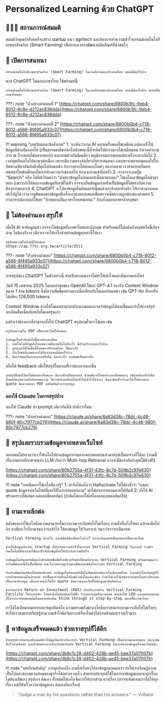 # Personalized Learning ด้วย ChatGPT

## 👩🏻‍💼 สถานการณ์สมมติ
สมมติว่าคุณกำลังคิดที่จะสร้าง startup แนว agritech และต้องการทำความเข้าใจเทรนด์เทคโนโลยีเกษตรอัจฉริยะ (Smart Farming) เพื่อหาแนวทางพัฒนาผลิตภัณฑ์ที่น่าสนใจ

## 🚀 เปิดการสนทนา

```prompt
เทรนด์เทคโนโลยีเกษตรอัจฉริยะ (Smart Farming) ในภาคอีสานของประเทศไทย ตอนนี้มีอะไรบ้าง
```

หาก ChatGPT ไม่ตอบภาษาไทย ใช้พร้อมท์นี้
```prompt
เทรนด์เทคโนโลยีเกษตรอัจฉริยะ (Smart Farming) ในภาคอีสานของประเทศไทย ตอนนี้มีอะไรบ้าง ตอบเป็นภาษาไทยนะ
```

???- note "ตัวอย่างคำตอบที่ 1"
    [https://chatgpt.com/share/6800b3fc-9eb4-8012-8c8e-d212ac836dda](https://chatgpt.com/share/6800b3fc-9eb4-8012-8c8e-d212ac836dda)

???- note "ตัวอย่างคำตอบที่ 2"
    [https://chatgpt.com/share/6800b0b4-c718-8012-a566-8f495a933c07](https://chatgpt.com/share/6800b0b4-c718-8012-a566-8f495a933c07)
    
!!! warning "บทเรียนและข้อสังเกต"
    1. จะเห็นว่าถาม AI หลายครั้งตอบไม่เหมือน แต่ละครั้งให้ข้อมูลที่ต่างกันออกไป (เป็นธรรมชาติของเอไอลักษณะนี้ที่จะคิดไปต่างๆนาๆได้เหมือนคน ถ้าเจอคำถามกำกวม ก็จะตอบได้หลากหลาย) และถามต่างกันนิดเดียว พฤติกรรมการตอบแต่ละครั้งจะต่างกันไป
    2. เวลาคุยกับเอไอไปนานๆต่อเนื่อง เขาจะมีความทรงจำเกี่ยวกับการสนทนา และเขาจะพยายามตอบไปในทิศทางเดียวกันกับสิ่งที่คุยไปก่อนหน้า ถ้าเราอยากได้คำตอบใหม่ๆ หลากหลาย เราสามารถเริ่มบทสนทนาใหม่เหมือนเป็นการล้างความจำของเอไอ ก่อนจะถามเขาอีกครั้ง
    3. เราอาจจะกดปุ่ม "Search" หรือ ใส่คีย์เวิร์ดคำว่า "ช่วยหาข้อมูลในอินเตอร์เน็ตมาตอบนะ" ให้เอไอเอาข้อมูลใหม่ๆมาตอบ (เพราะถ้าให้ตอบจากข้อมูลที่เขามีในหัว อาจจะเป็นข้อมูลเก่าหรือเป็นข้อมูลที่ไม่ตรงกับความต้องการของเรา)
    4. ChatGPT จะไปหาข้อมูลในอินเตอร์เน็ตแล้วเอาลิงค์มาอ้างอิง ให้เราสามารถกดเข้าไปดูได้  เราควรดูต้นตอของข้อมูลที่เอไอเอามาตอบเสมอเพื่อตรวจเช็คความถูกต้องของคำตอบ 
    5. เราอาจจะต้องบอกให้เขา "ช่วยตอบเป็นภาษาไทยหน่อยนะ" ถ้าเอไอตอบภาษาอังกฤษมา

    
## 🚀 ไม่ต้องอ่านเอง สรุปให้

เมื่อใช้ AI หาข้อมูลแล้ว อาจจะได้ข้อมูลทั้งภาษาไทยและอังกฤษ สำหรับคนที่ไม่ถนัดอังกฤษหรือขี้เกียจอ่าน ไม่ต้องกังวล เดี๋ยวเราจะให้เอไอช่วยอ่านข้อมูลเหล่านี้ให้เรา

```prompt
สรุปบทความในลิงค์นี้ให้หน่อย
https://ap.fftc.org.tw/article/2511
```

???- note "ตัวอย่างคำตอบ"
    [https://chatgpt.com/share/6800b0b4-c718-8012-a566-8f495a933c07](https://chatgpt.com/share/6800b0b4-c718-8012-a566-8f495a933c07)
    
การสรุปของ ChatGPT ในตัวอย่างนี้ สำหรับบางคนอาจไม่ทำให้เข้าใจและเห็นภาพเท่าไหร่ 

วันที่ 15 เมษายน 2025 โมเดลล่าสุดของ OpenAI ได้แก่ GPT-4.1 รองรับ Context Window ขนาด 1 ล้าน tokens ซึ่งถือว่าเพิ่มขึ้นอย่างมากเมื่อเทียบกับโมเดลก่อนหน้า เช่น GPT-4o ที่รองรับได้เพียง 128,000 tokens 

Context Window ช่วยให้โมเดลสามารถประมวลผลและจดจำข้อมูลได้มากขึ้นและทำให้การสรุปละเอียดขึ้นเมื่อเทียบกับโมเดลรุ่นเก่า

แต่ถ้าเราต้องการก็สามารถสั่งให้ ChatGPT สรุปตามใจเราได้เลย เช่น 

```prompt
สรุปบทความใน PDF เป็นภาษาไทยให้หน่อย

ดึงข้อมูลในหัวข้อต่อไปนี้มาอย่างละเอียด
1. เทคโนโลยีที่พูดถึงในบทความคือเทคโนโลยีอะไร มีส่วนประกอบอะไรบ้าง
2. ถูกนำมาใช้ในพื้นที่ไหนของประเทศไทย ใช้อย่างไร
3. ประโยชน์ที่เกษตรกรได้รับจากเทคนี้มีอะไรบ้าง
4. มีการวัดผลในระยะแรกหรือไม่ วัดอย่างไร ผลลัพธ์เป็นอย่างไร
```

หรือให้ feedback เพื่อให้สรุปในแบบที่เราต้องการมากขึ้น

```prompt
บทสรุปที่เธอให้มาไม่ค่อยละเอียดเลย มีบางประเด็นตกหล่น ช่วยอธิบายใหม่อย่างละเอียดมากๆ อธิบายทีละประเด็นตั้งแต่ต้นบทความถึงท้ายบทความ ใช้ภาษาแบบที่คนไทยทั่วไปเข้าใจได้ง่ายๆ ดึงเอาข้อเท็จจริงมาโชว์ให้ครบและ quote ข้อความจาก PDF มายืนยันด้วยว่าสรุปถูก
```

### ลองใช้ Claude ในการสรุปบ้าง

ลองให้ Claude ทำ prompt เดียวกันนี้ซิ ทำดีกว่าไหม 

???- note "ตัวอย่างคำตอบ"
    [https://claude.ai/share/6a83d38c-78dc-4c48-980f-80c7977cb276](https://claude.ai/share/6a83d38c-78dc-4c48-980f-80c7977cb276)

## 🚀 สรุปและรวบรวมข้อมูลจากหลายเว็บไซท์
หลายคนไม่ทราบว่าเราให้เอไอไปอ่านข้อมูลจากหลากหลายแหล่งแล้วมาสรุปเป็นตารางก็ได้นะ (งานนี้เป็นงานยากที่ภาษาคนทำ LLM เรียกว่า Multi-hop Retrieval อาจจะมีข้อจำกัดถ้าคุณใช้ตัวฟรี)

[https://chatgpt.com/share/80b2755a-4f31-43fc-8c7d-509b2c97e830](https://chatgpt.com/share/80b2755a-4f31-43fc-8c7d-509b2c97e830)

!!! note "เทคนิคการใช้เอไอที่ควรรู้"
    1. ถ้าจับได้เอไอว่า Hallucinate ให้ใช้คำสั่งว่า "แสดง quote ข้อมูลจากเว็บไซท์ที่เธอใช้ในการตอบคำถาม" ทำให้อาการหลอนหายไปทันที
    2. สั่งให้ AI สร้างตารางได้เสมอ แค่บอกชื่อคอลัมภ์ (ถ้าคิดไม่ออกให้เอไอออกแบบคอลัมภ์ให้)

## 🚀 ถามเจาะลึกต่อ
พลังของการใช้เอไอคือความสามารถในการถามเจาะลึกต่อไปได้เรื่อยๆ อ่านสิ่งที่เอไอให้มา แล้วลงลึกไปอีก สงสัยอะไรก็ถามจนกว่าจะเข้าใจ ให้หาข้อมูล ให้วิเคราะห์ จนกว่าเราจะเห็นภาพ

```prompt
Vertical Farming คืออะไร และมีข้อดีข้อเสียอะไรบ้าง? หาจากอินเตอร์เน็ตมาตอบเป็นภาษาไทย
```

```prompt
ช่วยให้ข้อมูลเกี่ยวกับ startup ที่ประสบความสำเร็จในการทำ Vertical Farming ในเกาหลี รวมถึงเทคโนโลยีที่พวกเขาใช้และปัจจัยสำคัญที่ทำให้ประสบความสำเร็จ
```

```prompt
หาข้อมูลในอินเตอร์เน็ตแล้วช่วยลิสต์ชื่อพืชใบเขียวหรือผักที่นิยมในระบบ Vertical Farming พร้อมเหตุผลว่าทำไมพืชเหล่านี้ถึงเป็นที่นิยม และโอกาสทางธุรกิจของพืชแต่ละชนิดในการทำ Vertical Farming
```

```prompt
สำหรับพืชแต่ละชนิดที่ลิสต์มาข้างบน หาข้อมูลในอินเตอร์เน็ตในพืชแต่ละชนิดว่าในประเทศไทย ราคาต่อกิโลกรัมอยู่ที่กี่บาทถ้าขายตลาดในประเทศ ทำเป็นตารางพร้อมใส่ลิงค์อ้างอิงในแต่ละช่อง ถ้าหาไม่เจอให้เสิชหาราคาขายในต่างประเทศเป็นภาษาอังกฤษ เมื่อหาเจอแล้วให้ใส่ quote ข้อความจากเว็บที่ได้ข้อมูลมายืนยันด้วย
```

```prompt
ช่วยวิเคราะห์ Return on Investment (ROI) สำหรับการสร้าง Vertical Farming Facility ในกรุงเทพฯ โดยคำนึงถึงต้นทุนค่าไฟฟ้า ระบบควบคุมสิ่งแวดล้อม ค่าแสงไฟ LED และผลตอบแทนที่ได้จากการขายผลผลิตในตลาดท้องถิ่น think through it step-by-step ตอบเป็นภาษาไทย
```

เราได้ไอเดียมากมายจากการคุยกับเอไอ ความทรงพลังของเอไอคือเราสามารถถามเจาะลึกไปได้เรื่อยๆ ทำให้เราสามารถเรียนรู้ทำความเข้าใจคิดวิเคราะห์เรื่องใหม่ๆได้รอบด้านและรวดเร็วมาก

## 🚀 หาข้อมูลเสร็จหมดแล้ว ช่วยเราสรุปก็ได้อีก

```prompt
ช่วยสรุปการสนทนาทั้งหมดที่เราได้คุยกันเกี่ยวกับการทำ Vertical Farming เป็นคำถามและคำตอบ ฉันจะบันทึกไว้อ่านทีหลัง และถ้าฉันต้องการที่จะทำสตาร์ทอัพ Vertical Farming ฉันจะต้องหาข้อมูลเรื่องอะไรต่ออีก
```

[https://chatgpt.com/share/db8c1c28-d402-428b-ae45-bee37a07007b](https://chatgpt.com/share/db8c1c28-d402-428b-ae45-bee37a07007b)

!!! note "บทเรียนสำคัญ"
    การคุยกับเอไอ ถามไปเรื่อยๆให้หาข้อมูลมาตอบเรา ทำให้เราเรียนรู้ความเป็นไปและสภาพแวดล้อมของธุรกิจได้อย่างรวดเร็ว สามารถประยุกต์ใช้ในการหาข้อมูลแทบจะทุกเรื่อง ไม่ต้องเสิชเอง สรุปเอง คิดเอง ทั้งหมดให้เอไอจัดการให้บางส่วน บางเรื่อง (อาจจะคิดแทนเราไม่ได้ทุกเรื่อง แต่ก็ยังเร็วกว่าหาข้อมูลเอง คิดเองทีละเรื่อง)

> “Judge a man by his questions rather than his answers.” — Voltaire